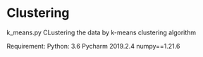 # Clustering

k_means.py
CLustering the data by k-means clustering algorithm

Requirement:
Python: 3.6 
Pycharm 2019.2.4
numpy==1.21.6
